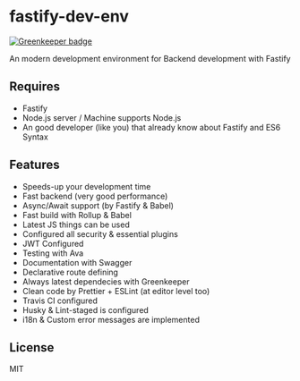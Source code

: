# fastify-dev-env

[![Greenkeeper badge](https://badges.greenkeeper.io/dalisoft/fastify-dev-env.svg)](https://greenkeeper.io/)

An modern development environment for Backend development with Fastify

## Requires

- Fastify
- Node.js server / Machine supports Node.js
- An good developer (like you) that already know about Fastify and ES6 Syntax

## Features

- Speeds-up your development time
- Fast backend (very good performance)
- Async/Await support (by Fastify & Babel)
- Fast build with Rollup & Babel
- Latest JS things can be used
- Configured all security & essential plugins
- JWT Configured
- Testing with Ava
- Documentation with Swagger
- Declarative route defining
- Always latest dependecies with Greenkeeper
- Clean code by Prettier + ESLint (at editor level too)
- Travis CI configured
- Husky & Lint-staged is configured
- i18n & Custom error messages are implemented

## License

MIT

